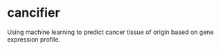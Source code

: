 # cancifier

Using machine learning to predict cancer tissue of origin based on gene expression profile.


